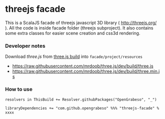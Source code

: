threejs facade
==============

This is a ScalaJS facade of threejs javascript 3D library ( http://threejs.org/ ). 
All the code is inside facade folder (threejs subproject). 
It also contains some extra classes for easier scene creation and css3d rendering.

### Developer notes

Download _three.js_ from [three.js build](https://github.com/mrdoob/three.js/tree/dev/build) into `facade/project/resources`
- https://raw.githubusercontent.com/mrdoob/three.js/dev/build/three.js
- https://raw.githubusercontent.com/mrdoob/three.js/dev/build/three.min.js


### How to use

```
resolvers in ThisBuild += Resolver.githubPackages("OpenGrabeso", "_")

libraryDependencies += "com.github.opengrabeso" %%% "threejs-facade" % xxxx

```
